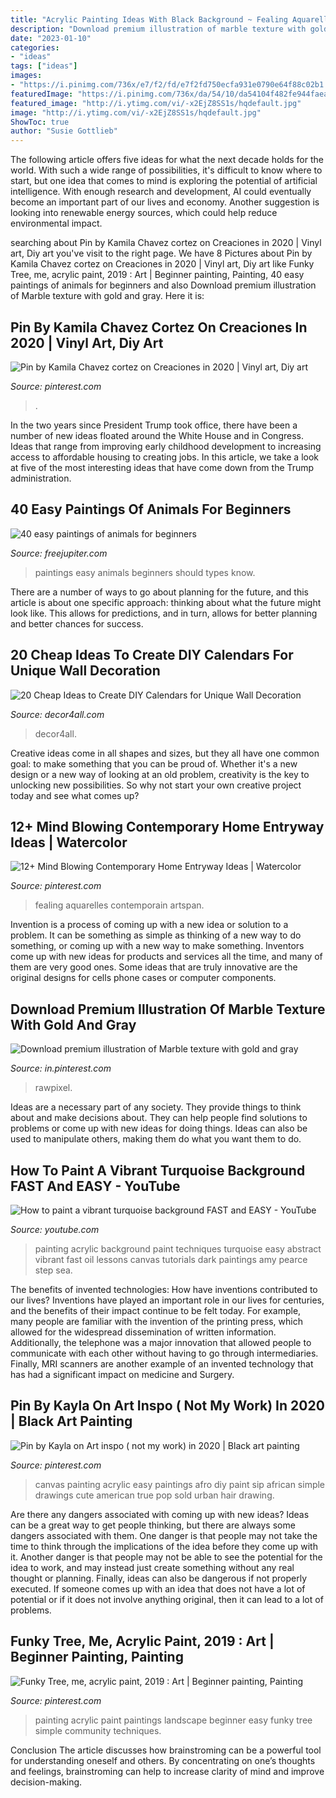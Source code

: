 ```yaml
---
title: "Acrylic Painting Ideas With Black Background ~ Fealing Aquarelles Contemporain Artspan"
description: "Download premium illustration of marble texture with gold and gray"
date: "2023-01-10"
categories:
- "ideas"
tags: ["ideas"]
images:
- "https://i.pinimg.com/736x/e7/f2/fd/e7f2fd750ecfa931e0790e64f88c02b1.jpg"
featuredImage: "https://i.pinimg.com/736x/da/54/10/da54104f482fe944faead8ec7294d025.jpg"
featured_image: "http://i.ytimg.com/vi/-x2EjZ8SS1s/hqdefault.jpg"
image: "http://i.ytimg.com/vi/-x2EjZ8SS1s/hqdefault.jpg"
ShowToc: true
author: "Susie Gottlieb"
---
```



The following article offers five ideas for what the next decade holds for the world. With such a wide range of possibilities, it's difficult to know where to start, but one idea that comes to mind is exploring the potential of artificial intelligence. With enough research and development, AI could eventually become an important part of our lives and economy. Another suggestion is looking into renewable energy sources, which could help reduce environmental impact.

	

		
searching about Pin by Kamila Chavez cortez on Creaciones in 2020 | Vinyl art, Diy art you've visit to the right page. We have 8 Pictures about Pin by Kamila Chavez cortez on Creaciones in 2020 | Vinyl art, Diy art like Funky Tree, me, acrylic paint, 2019 : Art | Beginner painting, Painting, 40 easy paintings of animals for beginners and also Download premium illustration of Marble texture with gold and gray. Here it is:
		
    
## Pin By Kamila Chavez Cortez On Creaciones In 2020 | Vinyl Art, Diy Art

<img loading=lazy src="https://i.pinimg.com/736x/e7/f2/fd/e7f2fd750ecfa931e0790e64f88c02b1.jpg" onerror="this.onerror=null;this.src='https://tse1.mm.bing.net/th?id=OIP.xJsPrXpkg5QRm_UC5FFqzwHaJ3&amp;pid=15.1';" alt="Pin by Kamila Chavez cortez on Creaciones in 2020 | Vinyl art, Diy art">

_Source: pinterest.com_

>. 

	

In the two years since President Trump took office, there have been a number of new ideas floated around the White House and in Congress. Ideas that range from improving early childhood development to increasing access to affordable housing to creating jobs. In this article, we take a look at five of the most interesting ideas that have come down from the Trump administration.

    
## 40 Easy Paintings Of Animals For Beginners

<img loading=lazy src="http://www.freejupiter.com/wp-content/uploads/2017/03/easy-paintings-of-animals27.jpg" onerror="this.onerror=null;this.src='https://tse1.mm.bing.net/th?id=OIP.3kGqZeGJJwW1LvJyMyD-awHaJ4&amp;pid=15.1';" alt="40 easy paintings of animals for beginners">

_Source: freejupiter.com_

>paintings easy animals beginners should types know. 

	

There are a number of ways to go about planning for the future, and this article is about one specific approach: thinking about what the future might look like. This allows for predictions, and in turn, allows for better planning and better chances for success.

    
## 20 Cheap Ideas To Create DIY Calendars For Unique Wall Decoration

<img loading=lazy src="https://decor4all.com/wp-content/uploads/2016/01/wall-decoration-ideas-diy-calendar-20.jpg" onerror="this.onerror=null;this.src='https://tse3.mm.bing.net/th?id=OIP.1t6kmT8llrQVBgYKZHzhLAHaJ3&amp;pid=15.1';" alt="20 Cheap Ideas to Create DIY Calendars for Unique Wall Decoration">

_Source: decor4all.com_

>decor4all. 

	

Creative ideas come in all shapes and sizes, but they all have one common goal: to make something that you can be proud of. Whether it's a new design or a new way of looking at an old problem, creativity is the key to unlocking new possibilities. So why not start your own creative project today and see what comes up?

    
## 12+ Mind Blowing Contemporary Home Entryway Ideas | Watercolor

<img loading=lazy src="https://i.pinimg.com/736x/ed/ed/13/eded13b1b7b7f0669f97e27381261016.jpg" onerror="this.onerror=null;this.src='https://tse4.mm.bing.net/th?id=OIP.BqO2MSd128oJL_e1jfp4mgHaJ8&amp;pid=15.1';" alt="12+ Mind Blowing Contemporary Home Entryway Ideas | Watercolor">

_Source: pinterest.com_

>fealing aquarelles contemporain artspan. 

	

Invention is a process of coming up with a new idea or solution to a problem. It can be something as simple as thinking of a new way to do something, or coming up with a new way to make something. Inventors come up with new ideas for products and services all the time, and many of them are very good ones. Some ideas that are truly innovative are the original designs for cells phone cases or computer components.

    
## Download Premium Illustration Of Marble Texture With Gold And Gray

<img loading=lazy src="https://i.pinimg.com/736x/b8/7c/26/b87c26ae358a768817546d12aaf1fd53.jpg" onerror="this.onerror=null;this.src='https://tse2.mm.bing.net/th?id=OIP.KWWs-bRaWNCzgkJTDFIA3QHaLH&amp;pid=15.1';" alt="Download premium illustration of Marble texture with gold and gray">

_Source: in.pinterest.com_

>rawpixel. 

	

Ideas are a necessary part of any society. They provide things to think about and make decisions about. They can help people find solutions to problems or come up with new ideas for doing things. Ideas can also be used to manipulate others, making them do what you want them to do.

    
## How To Paint A Vibrant Turquoise Background FAST And EASY - YouTube

<img loading=lazy src="http://i.ytimg.com/vi/-x2EjZ8SS1s/hqdefault.jpg" onerror="this.onerror=null;this.src='https://tse3.mm.bing.net/th?id=OIP.JCc7GE89Tj3e3apOIP7gdAHaFj&amp;pid=15.1';" alt="How to paint a vibrant turquoise background FAST and EASY - YouTube">

_Source: youtube.com_

>painting acrylic background paint techniques turquoise easy abstract vibrant fast oil lessons canvas tutorials dark paintings amy pearce step sea. 

	

The benefits of invented technologies: How have inventions contributed to our lives?
Inventions have played an important role in our lives for centuries, and the benefits of their impact continue to be felt today. For example, many people are familiar with the invention of the printing press, which allowed for the widespread dissemination of written information. Additionally, the telephone was a major innovation that allowed people to communicate with each other without having to go through intermediaries. Finally, MRI scanners are another example of an invented technology that has had a significant impact on medicine and Surgery.

    
## Pin By Kayla On Art Inspo ( Not My Work) In 2020 | Black Art Painting

<img loading=lazy src="https://i.pinimg.com/736x/da/54/10/da54104f482fe944faead8ec7294d025.jpg" onerror="this.onerror=null;this.src='https://tse2.mm.bing.net/th?id=OIP.g3PecgyIixZqqvStAGnUIQHaJ3&amp;pid=15.1';" alt="Pin by Kayla on Art inspo ( not my work) in 2020 | Black art painting">

_Source: pinterest.com_

>canvas painting acrylic easy paintings afro diy paint sip african simple drawings cute american true pop sold urban hair drawing. 

	

Are there any dangers associated with coming up with new ideas?
Ideas can be a great way to get people thinking, but there are always some dangers associated with them. One danger is that people may not take the time to think through the implications of the idea before they come up with it. Another danger is that people may not be able to see the potential for the idea to work, and may instead just create something without any real thought or planning. Finally, ideas can also be dangerous if not properly executed. If someone comes up with an idea that does not have a lot of potential or if it does not involve anything original, then it can lead to a lot of problems.

    
## Funky Tree, Me, Acrylic Paint, 2019 : Art | Beginner Painting, Painting

<img loading=lazy src="https://i.pinimg.com/736x/02/b4/18/02b4187c4b6ca952090a667fcad43898.jpg" onerror="this.onerror=null;this.src='https://tse4.mm.bing.net/th?id=OIP.fs--J9VjmJ-t1gNw_7DddQHaJ4&amp;pid=15.1';" alt="Funky Tree, me, acrylic paint, 2019 : Art | Beginner painting, Painting">

_Source: pinterest.com_

>painting acrylic paint paintings landscape beginner easy funky tree simple community techniques. 

	

Conclusion
The article discusses how brainstroming can be a powerful tool for understanding oneself and others. By concentrating on one’s thoughts and feelings, brainstroming can help to increase clarity of mind and improve decision-making.

